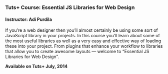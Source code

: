 ### Tuts+ Course: Essential JS Libraries for Web Design
#### Instructor: Adi Purdila

If you’re a web designer then you’ll almost certainly be using some sort of JavaScript library in your projects. In this course you’ll learn about some of the most useful libraries as well as a very easy and effective way of loading these into your project. From plugins that enhance your workflow to libraries that allow you to create awesome layouts — welcome to “Essential JS Libraries for Web Design”.

**Available on Tuts+ July, 2014**
